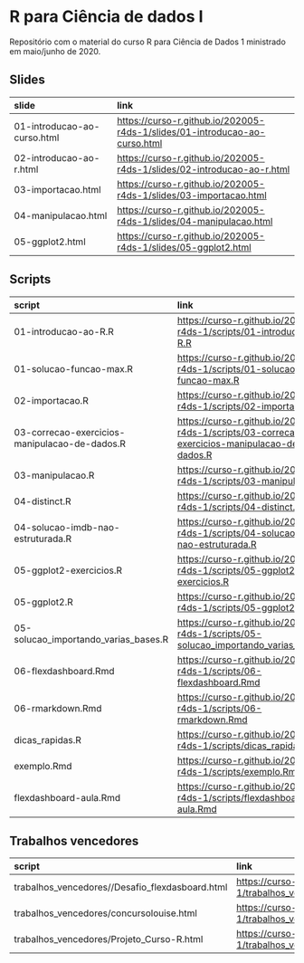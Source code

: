 
<!-- README.md is generated from README.Rmd. Please edit that file -->

# R para Ciência de dados I

Repositório com o material do curso R para Ciência de Dados 1 ministrado
em maio/junho de 2020.

## Slides

| slide                       | link                                                                         |
| :-------------------------- | :--------------------------------------------------------------------------- |
| 01-introducao-ao-curso.html | <https://curso-r.github.io/202005-r4ds-1/slides/01-introducao-ao-curso.html> |
| 02-introducao-ao-r.html     | <https://curso-r.github.io/202005-r4ds-1/slides/02-introducao-ao-r.html>     |
| 03-importacao.html          | <https://curso-r.github.io/202005-r4ds-1/slides/03-importacao.html>          |
| 04-manipulacao.html         | <https://curso-r.github.io/202005-r4ds-1/slides/04-manipulacao.html>         |
| 05-ggplot2.html             | <https://curso-r.github.io/202005-r4ds-1/slides/05-ggplot2.html>             |

## Scripts

| script                                        | link                                                                                            |
| :-------------------------------------------- | :---------------------------------------------------------------------------------------------- |
| 01-introducao-ao-R.R                          | <https://curso-r.github.io/202005-r4ds-1/scripts/01-introducao-ao-R.R>                          |
| 01-solucao-funcao-max.R                       | <https://curso-r.github.io/202005-r4ds-1/scripts/01-solucao-funcao-max.R>                       |
| 02-importacao.R                               | <https://curso-r.github.io/202005-r4ds-1/scripts/02-importacao.R>                               |
| 03-correcao-exercicios-manipulacao-de-dados.R | <https://curso-r.github.io/202005-r4ds-1/scripts/03-correcao-exercicios-manipulacao-de-dados.R> |
| 03-manipulacao.R                              | <https://curso-r.github.io/202005-r4ds-1/scripts/03-manipulacao.R>                              |
| 04-distinct.R                                 | <https://curso-r.github.io/202005-r4ds-1/scripts/04-distinct.R>                                 |
| 04-solucao-imdb-nao-estruturada.R             | <https://curso-r.github.io/202005-r4ds-1/scripts/04-solucao-imdb-nao-estruturada.R>             |
| 05-ggplot2-exercicios.R                       | <https://curso-r.github.io/202005-r4ds-1/scripts/05-ggplot2-exercicios.R>                       |
| 05-ggplot2.R                                  | <https://curso-r.github.io/202005-r4ds-1/scripts/05-ggplot2.R>                                  |
| 05-solucao\_importando\_varias\_bases.R       | <https://curso-r.github.io/202005-r4ds-1/scripts/05-solucao_importando_varias_bases.R>          |
| 06-flexdashboard.Rmd                          | <https://curso-r.github.io/202005-r4ds-1/scripts/06-flexdashboard.Rmd>                          |
| 06-rmarkdown.Rmd                              | <https://curso-r.github.io/202005-r4ds-1/scripts/06-rmarkdown.Rmd>                              |
| dicas\_rapidas.R                              | <https://curso-r.github.io/202005-r4ds-1/scripts/dicas_rapidas.R>                               |
| exemplo.Rmd                                   | <https://curso-r.github.io/202005-r4ds-1/scripts/exemplo.Rmd>                                   |
| flexdashboard-aula.Rmd                        | <https://curso-r.github.io/202005-r4ds-1/scripts/flexdashboard-aula.Rmd>                        |

## Trabalhos vencedores

| script                                            | link                                                                                                           |
| :------------------------------------------------ | :------------------------------------------------------------------------------------------------------------- |
| trabalhos\_vencedores//Desafio\_flexdasboard.html | <https://curso-r.github.io/202005-r4ds-1/trabalhos_vencedores/trabalhos_vencedores//Desafio_flexdasboard.html> |
| trabalhos\_vencedores/concursolouise.html         | <https://curso-r.github.io/202005-r4ds-1/trabalhos_vencedores/trabalhos_vencedores/concursolouise.html>        |
| trabalhos\_vencedores/Projeto\_Curso-R.html       | <https://curso-r.github.io/202005-r4ds-1/trabalhos_vencedores/trabalhos_vencedores/Projeto_Curso-R.html>       |
